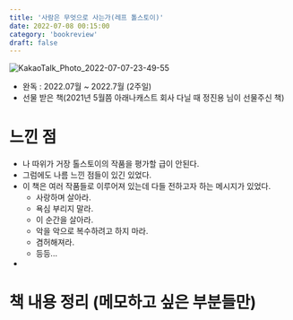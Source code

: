 ```yaml
---
title: '사람은 무엇으로 사는가(레프 톨스토이)'
date: 2022-07-08 00:15:00
category: 'bookreview'
draft: false
---
```


![KakaoTalk_Photo_2022-07-07-23-49-55](https://user-images.githubusercontent.com/57219160/177803883-5a60c333-9168-4fb2-a876-4073987da25f.jpeg)
 

- 완독 : 2022.07월 ~ 2022.7월 (2주일)
- 선물 받은 책(2021년 5월쯤 아래나캐스트 회사 다닐 때 정진용 님이 선물주신 책)

# 느낀 점

- 나 따위가 거장 톨스토이의 작품을 평가할 급이 안된다.
- 그럼에도 나름 느낀 점들이 있긴 있었다.
- 이 책은 여러 작품들로 이루어져 있는데 다들 전하고자 하는 메시지가 있었다.
  - 사랑하며 살아라.
  - 욕심 부리지 말라.
  - 이 순간을 살아라.
  - 악을 악으로 복수하려고 하지 마라.
  - 겸허해져라.
  - 등등...
- 

# 책 내용 정리 (메모하고 싶은 부분들만)
